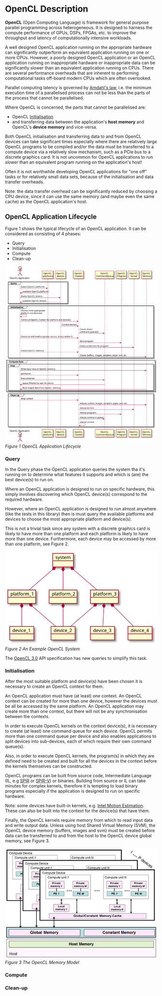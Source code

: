 # OpenCL Description

**OpenCL** (Open Computing Language) is framework for general purpose
parallel programming across heterogeneous.
It is designed to harness the compute performance of GPUs, DSPs, FPGAs, etc.
to improve the throughput and latency of computationally intensive workloads.

A well designed OpenCL application running on the appropriate hardware can
significantly outperform an equivalent application running on one or more
CPUs. However, a poorly designed OpenCL application or an OpenCL application
running on inappropriate hardware or inappropriate data can be significantly
slower than an equivalent application running on CPUs. There are several
performance overheads that are inherent to performing computational tasks
off-board modern CPUs which are often overlooked.

Parallel computing latency is governed by [Amdahl's law](https://en.wikipedia.org/wiki/Amdahl%27s_law), i.e. the minimum execution time of a parallelised process can
not be less than the parts of the process that cannot be parallelised.

Where OpenCL is concerned, the parts that cannot be parallelised are:
* OpenCL [Initialisation](#Initialisation)
* and transferring data between the application's **host memory** and OpenCL's **device memory** and vice-versa.

Both OpenCL initialisation and transferring data to and from OpenCL devices
can take significant times especially where there are relatively
large OpenCL programs to be compiled and/or the data must be transferred to a
compute device via a relatively slow mechanism, such as a PCIe bus to a discrete
graphics card. It is not uncommon for OpenCL applications to run *slower* than
an equivalent program running on the application's host!

Often it is not worthwhile developing OpenCL applications for "one off" tasks
or for relatively small data sets, because of the initialisation and data transfer overheads.

Note: the data transfer overhead can be significantly reduced by choosing a CPU
device, since it can use the same memory (and maybe even the same cache) as the
OpenCL application's host.

## OpenCL Application Lifecycle

Figure 1 shows the typical lifecycle of an OpenCL application.
It can be considered as consisting of 4 phases:
* Query
* Initialisation
* Compute
* Clean-up

![OpenCL Application Lifecycle](images/opencl_app_sequence.svg)  
*Figure 1 OpenCL Application Lifecycle*

### Query

In the Query phase the OpenCL application queries the system tha it's running on
to determine what features it supports and which is (are) the best device(s) to
run on.

Where an OpenCL application is designed to run on specific hardware, this simply
involves discovering which OpenCL device(s) correspond to the required hardware.

However, where an OpenCL application is designed to run almost anywhere (like
the tests in this library) then is must query the available platforms and
devices to choose the most appropriate platform and device(s).  

This is not a trivial task since any system with a discrete graphics card is
likely to have more than one platform and each platform is likely to have more
than one device. Furthermore, each device may be accessed by more than one platform,
see Figure 2.

![Example OpenCL System](images/example_opencl_system.svg)  
*Figure 2 An Example OpenCL System*

The [OpenCL 3.0](https://www.khronos.org/registry/OpenCL/specs/3.0-unified/html/OpenCL_API.html) API specification has new queries to simplify this task.

### Initialisation

After the most suitable platform and device(s) have been chosen it is necessary
to create an OpenCL context for them.

An OpenCL application must have (at least) one context.
An OpenCL context can be created for more than one device, however the devices
must be all be accessed by the same platform. An OpenCL application may create
more than one context, but there will not be any synchronisation between the
contexts.

In order to execute OpenCL kernels on the context device(s), it is necessary to
create (at least) one command queue for each device. OpenCL permits more than
one command queue per device and also enables applications to split devices into
sub-devices, each of which require their own command queue(s).

Also, in order to execute OpenCL kernels, the program(s) in which they are
defined need to be created and built for all the devices in the context
before the kernels themselves can be constructed.

OpenCL programs can be built from source code, Intermediate Language
(IL, e.g [SPIR](https://www.khronos.org/spir/) or [SPIR-V](https://www.khronos.org/registry/spir-v/)) or binaries. Building from source or IL can take minutes for complex kernels, therefore it is tempting to load binary programs especially if the application is designed to run on specific hardware.

Note: some devices have built-in kernels, e.g. [Intel Motion Estimation](https://software.intel.com/content/www/us/en/develop/articles/intro-to-advanced-motion-estimation-extension-for-opencl.html). These can also be
built into the context for the device(s) that have them.

Finally, the OpenCL kernels require memory from which to read input data and
write output data. Unless using host Shared Virtual Memory (SVM), the OpenCL
device memory (buffers, images and svm) must be created before data can be
transferred to and from the host to the OpenCL device global memory, see Figure 3.

![OpenCL Memory Model](images/opencl_memory.png)  
*Figure 3 The OpenCL Memory Model*

### Compute

### Clean-up